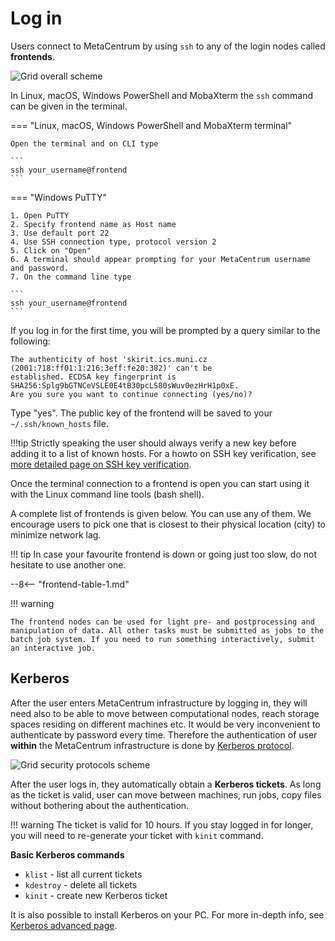 # Log in

Users connect to MetaCentrum by using `ssh` to any of the login nodes called **frontends**.

![Grid overall scheme](grid-overall-scheme.jpg)

In Linux, macOS, Windows PowerShell and MobaXterm the `ssh` command can be given in the terminal.

=== "Linux, macOS, Windows PowerShell and MobaXterm terminal"

    Open the terminal and on CLI type

    ```
    ssh your_username@frontend
    ```

=== "Windows PuTTY"

    1. Open PuTTY
    2. Specify frontend name as Host name
    3. Use default port 22
    4. Use SSH connection type, protocol version 2
    5. Click on "Open"
    6. A terminal should appear prompting for your MetaCentrum username and password.
    7. On the command line type

    ```
    ssh your_username@frontend
    ```
If you log in for the first time, you will be prompted by a query similar to the following:

    The authenticity of host 'skirit.ics.muni.cz (2001:718:ff01:1:216:3eff:fe20:382)' can't be
    established. ECDSA key fingerprint is SHA256:Splg9bGTNCeVSLE0E4tB30pcLS80sWuv0ezHrH1p0xE.
    Are you sure you want to continue connecting (yes/no)?

Type "yes". The public key of the frontend will be saved to your `~/.ssh/known_hosts` file.

!!!tip 
    Strictly speaking the user should always verify a new key before adding it to a list of known hosts. For a howto on SSH key verification, see [more detailed page on SSH key verification](/access/connect-auth/).

Once the terminal connection to a frontend is open you can start using it with the Linux command line tools (bash shell).

A complete list of frontends is given below. You can use any of them. We encourage users to pick one that is closest to their physical location (city) to minimize network lag.

!!! tip
    In case your favourite frontend is down or going just too slow, do not hesitate to use another one.   

--8<-- "frontend-table-1.md"

!!! warning

    The frontend nodes can be used for light pre- and postprocessing and manipulation of data. All other tasks must be submitted as jobs to the batch job system. If you need to run something interactively, submit an interactive job.

## Kerberos 

After the user enters MetaCentrum infrastructure by logging in, they will need also to be able to move between computational nodes, reach storage spaces residing on different machines etc. It would be very inconvenient to authenticate by password every time. Therefore the authentication of user **within** the MetaCentrum infrastructure is done by [Kerberos protocol](https://en.wikipedia.org/wiki/Kerberos_(protocol)).

![Grid security protocols scheme](grid-ssh-kerberos.jpg)

After the user logs in, they automatically obtain a **Kerberos tickets**. As long as the ticket is valid, user can move between machines, run jobs, copy files without bothering about the authentication.

!!! warning
    The ticket is valid for 10 hours. If you stay logged in for longer, you will need to re-generate your ticket with `kinit` command.

**Basic Kerberos commands**

- `klist`  - list all current tickets
- `kdestroy` -  delete all tickets
- `kinit` - create new Kerberos ticket

It is also possible to install Kerberos on your PC. For more in-depth info, see [Kerberos advanced page](/access/kerberos).
